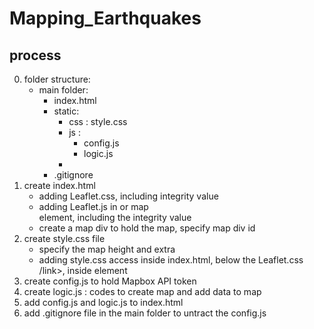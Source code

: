 # Mapping_Earthquakes

## process
0. folder structure:
    - main folder:
        - index.html
        - static:
            - css : style.css
            - js : 
                - config.js
                - logic.js 
            -  
        - .gitignore
1. create index.html
    - adding Leaflet.css, including integrity value
    - adding Leaflet.js in <head> or map <div> element, including the integrity value
    - create a map div to hold the map, specify map div id
2. create style.css file
    - specify the map height and extra
    - adding style.css access inside index.html, below the Leaflet.css /link>, inside <head> element
3. create config.js to hold Mapbox API token
4. create logic.js : codes to create map and add data to map
5. add config.js and logic.js to index.html
6. add .gitignore file in the main folder to untract the config.js

